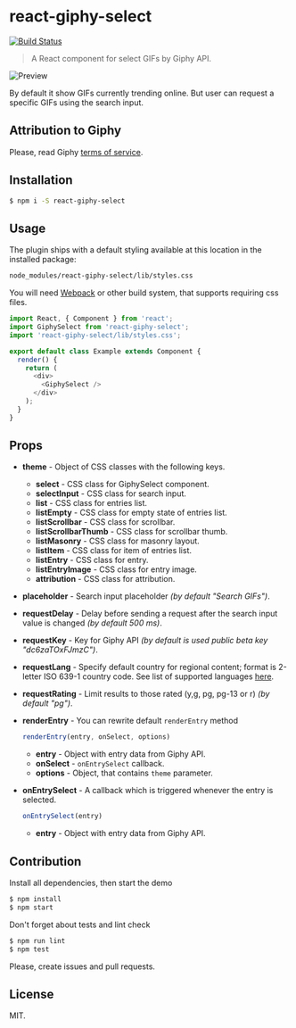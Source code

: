# react-giphy-select

[![Build Status](https://travis-ci.org/WEACOMRU/react-giphy-select.svg?branch=master)](https://travis-ci.org/WEACOMRU/react-giphy-select)

> A React component for select GIFs by Giphy API.

![Preview](https://raw.githubusercontent.com/WEACOMRU/react-giphy-select/master/github-preview.jpg)

By default it show GIFs currently trending online. But user can request
a specific GIFs using the search input.

## Attribution to Giphy
Please, read Giphy [terms of service](https://giphy.com/terms).

## Installation
```bash
$ npm i -S react-giphy-select
```

## Usage
The plugin ships with a default styling available at this location in the installed package:
```bash
node_modules/react-giphy-select/lib/styles.css
```
You will need [Webpack](https://webpack.js.org/) or other build system, that supports requiring css files.
```javascript
import React, { Component } from 'react';
import GiphySelect from 'react-giphy-select';
import 'react-giphy-select/lib/styles.css';

export default class Example extends Component {
  render() {
    return (
      <div>
        <GiphySelect />
      </div>
    );
  }
}
```

## Props
- **theme** - Object of CSS classes with the following keys.
  - **select** - CSS class for GiphySelect component.
  - **selectInput** - CSS class for search input.
  - **list** - CSS class for entries list.
  - **listEmpty** - CSS class for empty state of entries list.
  - **listScrollbar** - CSS class for scrollbar.
  - **listScrollbarThumb** - CSS class for scrollbar thumb.
  - **listMasonry** - CSS class for masonry layout.
  - **listItem** - CSS class for item of entries list.
  - **listEntry** - CSS class for entry.
  - **listEntryImage** - CSS class for entry image.
  - **attribution** - CSS class for attribution.
- **placeholder** - Search input placeholder *(by default "Search GIFs")*.
- **requestDelay** - Delay before sending a request after the search input value is changed *(by default 500 ms)*.
- **requestKey** - Key for Giphy API *(by default is used public beta key "dc6zaTOxFJmzC")*.
- **requestLang** - Specify default country for regional content; format is 2-letter
ISO 639-1 country code. See list of supported languages [here](https://github.com/Giphy/GiphyAPI#language-support).
- **requestRating** - Limit results to those rated (y,g, pg, pg-13 or r) *(by default "pg")*.
- **renderEntry** - You can rewrite default `renderEntry` method

  ```javascript
  renderEntry(entry, onSelect, options)
  ```

  - **entry** - Object with entry data from Giphy API.
  - **onSelect** - `onEntrySelect` callback.
  - **options** - Object, that contains `theme` parameter.

- **onEntrySelect** - A callback which is triggered whenever the entry is selected.

  ```javascript
  onEntrySelect(entry)
  ```

  - **entry** - Object with entry data from Giphy API.

## Contribution
Install all dependencies, then start the demo
```bash
$ npm install
$ npm start
```
Don't forget about tests and lint check
```bash
$ npm run lint
$ npm test
```
Please, create issues and pull requests.

## License
MIT.
